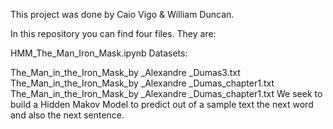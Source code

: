 
This project was done by Caio Vigo & William Duncan.

In this repository you can find four files. They are:

HMM_The_Man_Iron_Mask.ipynb
Datasets:

The_Man_in_the_Iron_Mask_by _Alexandre _Dumas3.txt
The_Man_in_the_Iron_Mask_by _Alexandre _Dumas_chapter1.txt
The_Man_in_the_Iron_Mask_by _Alexandre _Dumas_chapter1.txt
We seek to build a Hidden Makov Model to predict out of a sample text the next word and also the next sentence. 
